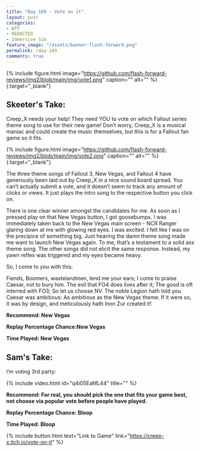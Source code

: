 ```yaml
---
title: "Day 189 - Vote on it"
layout: post
categories:
- WTF
- REDACTED
- Immersive Sim
feature_image: "/assets/banner-flash-forward.png"
permalink: /day-189
comments: true
---
```


{% include figure.html image="https://github.com/flash-forward-reviews/img2/blob/main/img/vote1.png" caption="" alt="" %}{:target="_blank"}
 
## Skeeter's Take:

Creep_X needs your help! They need YOU to vote on which Fallout series theme song to use for their new game! Don’t worry, Creep_X is a musical maniac and could create the music themselves, but this is for a Fallout fan game so it fits. 

{% include figure.html image="https://github.com/flash-forward-reviews/img2/blob/main/img/vote2.png" caption="" alt="" %}{:target="_blank"}

The three theme songs of Fallout 3, New Vegas, and Fallout 4 have generously been laid out by Creep_X in a nice sound board spread. You can’t actually submit a vote, and it doesn’t seem to track any amount of clicks or views. It just plays the intro song to the respective button you click on. 

There is one clear winner amongst the candidates for me. As soon as I pressed play on that New Vegas button, I got goosebumps. I was immediately taken back to the New Vegas main screen - NCR Ranger glaring down at me with glowing red eyes. I was excited. I felt like I was on the precipice of something big. Just hearing the damn theme song made me want to launch New Vegas again. To me, that’s a testament to a solid ass theme song. The other songs did not elicit the same response. Instead, my yawn reflex was triggered and my eyes became heavy. 

So, I come to you with this: 

Fiends, Boomers, wastelandmen, lend me your ears; 
I come to praise Caesar, not to bury him. 
The evil that FO4 does lives after it; 
The good is oft interred with FO3; 
So let us choose NV. The noble Legion
hath told you Caesar was ambitious: As ambitious as the New Vegas theme.
If it were so, it was by design, and meticulously hath Inon Zur created it! 

**Recommend: New Vegas**

**Replay Percentage Chance:New Vegas**

**Time Played: New Vegas** 

## Sam's Take:

I’m voting 3rd party:

{% include video.html id="q4i05EaML44" title="" %}

**Recommend: For real, you should pick the one that fits your game best, not choose via popular vote before people have played.**

**Replay Percentage Chance: Bloop**

**Time Played: Bloop**

{% include button.html text="Link to Game" link="https://creep-x.itch.io/vote-on-it" %}
